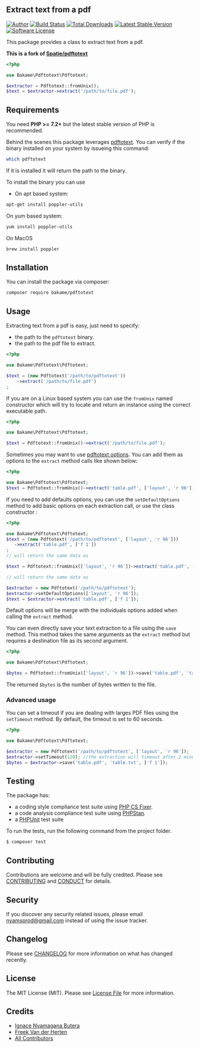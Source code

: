 Extract text from a pdf
-----

[![Author][ico-author]][link-author]
[![Build Status][ico-travis]][link-travis]
[![Total Downloads][ico-packagist]][link-packagist]
[![Latest Stable Version][ico-release]][link-release]
[![Software License][ico-license]][link-license]

This package provides a class to extract text from a pdf.

**This is a fork of [Spatie/pdftotext](https://github.com/spatie/pdf-to-text/)**

````php
<?php

use Bakame\Pdftotext\Pdftotext;

$extractor = Pdftotext::fromUnix();
$text = $extractor->extract('/path/to/file.pdf');
````

## Requirements

You need **PHP >= 7.2+** but the latest stable version of PHP is recommended.

Behind the scenes this package leverages [pdftotext](https://en.wikipedia.org/wiki/Pdftotext). You can verify if the binary installed on your system by issueing this command:

```bash
which pdftotext
```

If it is installed it will return the path to the binary.

To install the binary you can use

- On apt based system:

```bash
apt-get install poppler-utils
```

On yum based system:

```bash
yum install poppler-utils
```

On MacOS

```bash
brew install poppler
```

## Installation

You can install the package via composer:

```bash
composer require bakame/pdftotext
```

## Usage

Extracting text from a pdf is easy, just need to specify:
 
- the path to the `pdftotext` binary.
- the path to the pdf file to extract.

```php
<?php

use Bakame\Pdftotext\Pdftotext;

$text = (new Pdftotext('/path/to/pdftotext'))
    ->extract('/path/to/file.pdf')
;
```

If you are on a Linux based system you can use the `fromUnix` named constructor which will try to locate
and return an instance using the correct executable path.

```php
<?php

use Bakame\Pdftotext\Pdftotext;

$text = Pdftotext::fromUnix()->extract('/path/to/file.pdf');
```

Sometimes you may want to use [pdftotext options](https://linux.die.net/man/1/pdftotext). 
You can add them as options to the `extract` method calls like shown below:

```php
<?php

use Bakame\Pdftotext\Pdftotext;
$text = Pdftotext::fromUnix()->extract('table.pdf', ['layout', 'r 96']);
```

If you need to add defaults options, you can use the `setDefaultOptions` method
to add basic options on each extraction call, or use the class constructor :
 
 ```php
<?php

use Bakame\Pdftotext\Pdftotext;
$text = (new Pdftotext('/path/to/pdftotext', ['layout', 'r 96']))
    ->extract('table.pdf', ['f 1'])
;
// will return the same data as

$text = Pdftotext::fromUnix(['layout', 'r 96'])->extract('table.pdf', ['f 1']);

// will return the same data as

$extractor = new Pdftotext('/path/to/pdftotext');
$extractor->setDefaultOptions(['layout', 'r 96']);
$text = $extractor->extract('table.pdf', ['f 1']);
 ```

Default options will be merge with the individuals options added when calling the `extract` method.

You can even directly save your text extraction to a file using the `save` method. This 
method takes the same arguments as the `extract` method but requires a destination file as its
second argument.

 ```php
<?php

use Bakame\Pdftotext\Pdftotext;

$bytes = Pdftotext::fromUnix(['layout', 'r 96'])->save('table.pdf', 'table.txt', ['f 1']);
 ```
The returned `$bytes` is the number of bytes written to the file.

### Advanced usage

You can set a timeout if you are dealing with larges PDF files using the `setTimeout` method. By default, the timeout is set to 60 seconds.

 ```php
<?php

use Bakame\Pdftotext\Pdftotext;

$extractor = new Pdftotext('/path/to/pdftotext', ['layout', 'r 96']);
$extractor->setTimeout(120); //the extraction will timeout after 2 minutes.
$bytes = $extractor->save('table.pdf', 'table.txt', ['f 1']);
 ```

Testing
-------

The package has:

- a coding style compliance test suite using [PHP CS Fixer](http://cs.sensiolabs.org/).
- a code analysis compliance test suite using [PHPStan](https://github.com/phpstan/phpstan).
- a [PHPUnit](https://phpunit.de) test suite

To run the tests, run the following command from the project folder.

``` bash
$ composer test
```

Contributing
-------

Contributions are welcome and will be fully credited. Please see [CONTRIBUTING](.github/CONTRIBUTING.md) and [CONDUCT](CONDUCT.md) for details.

Security
-------

If you discover any security related issues, please email nyamsprod@gmail.com instead of using the issue tracker.

Changelog
-------

Please see [CHANGELOG](CHANGELOG.md) for more information on what has changed recently.

License
-------

The MIT License (MIT). Please see [License File](LICENSE) for more information.

Credits
-------

- [Ignace Nyamagana Butera](https://github.com/nyamsprod)
- [Freek Van der Herten](https://github.com/freekmurze)
- [All Contributors](https://github.com/bakame-php/pdftotext/contributors)

[ico-author]: https://img.shields.io/badge/author-@nyamsprod-blue.svg?style=flat-square
[ico-travis]: https://img.shields.io/travis/bakame-php/pdftotext/master.svg?style=flat-square
[ico-packagist]: https://img.shields.io/packagist/dt/bakame/pdftotext.svg?style=flat-square
[ico-release]: https://img.shields.io/github/release/bakame-php/pdftotext.svg?style=flat-square
[ico-license]: https://img.shields.io/badge/license-MIT-brightgreen.svg?style=flat-square

[link-author]: https://twitter.com/nyamsprod
[link-travis]: https://travis-ci.org/bakame-php/pdftotext
[link-packagist]: https://packagist.org/packages/bakame/pdftotext
[link-release]: https://github.com/bakame-php/pdftotext/releases
[link-license]: https://github.com/bakame-php/pdftotext/blob/master/LICENSE
